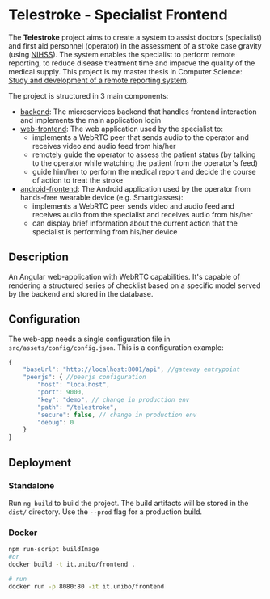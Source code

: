 # Telestroke - Specialist Frontend

The **Telestroke** project aims to create a system to assist doctors (specialist) and first aid personnel (operator) in the assessment of a stroke case gravity (using [NIHSS](https://en.wikipedia.org/wiki/National_Institutes_of_Health_Stroke_Scale)). The system enables the specialist to perform remote reporting, to reduce disease treatment time and improve the quality of the medical supply. This project is my master thesis in Computer Science: [Study and development of a remote reporting system](https://amslaurea.unibo.it/20501/).

The project is structured in 3 main components:
- [backend](https://github.com/DaviGia/telestroke-backend): The microservices backend that handles frontend interaction and implements the main application login
- [web-frontend](https://github.com/DaviGia/telestroke-web-frontend): The web application used by the specialist to:
  * implements a WebRTC peer that sends audio to the operator and receives video and audio feed from his/her
  * remotely guide the operator to assess the patient status (by talking to the operator while watching the patient from the operator's feed)
  * guide him/her to perform the medical report and decide the course of action to treat the stroke
- [android-frontend](https://github.com/DaviGia/telestroke-android-frontend): The Android application used by the operator from hands-free wearable device (e.g. Smartglasses):
  * implements a WebRTC peer sends video and audio feed and receives audio from the specialist and receives audio from his/her
  * can display brief information about the current action that the specialist is performing from his/her device

## Description

An Angular web-application with WebRTC capabilities. It's capable of rendering a structured series of checklist based on a specific model served by the backend and stored in the database.

## Configuration

The web-app needs a single configuration file in `src/assets/config/config.json`. This is a configuration example:

``` js
{
    "baseUrl": "http://localhost:8001/api", //gateway entrypoint
    "peerjs": { //peerjs configuration
        "host": "localhost",
        "port": 9000,
        "key": "demo", // change in production env   
        "path": "/telestroke",
        "secure": false, // change in production env 
        "debug": 0
    }
}
```

## Deployment

### Standalone

Run `ng build` to build the project. The build artifacts will be stored in the `dist/` directory. Use the `--prod` flag for a production build.

### Docker

``` bash
npm run-script buildImage
#or
docker build -t it.unibo/frontend .

# run
docker run -p 8080:80 -it it.unibo/frontend
```
